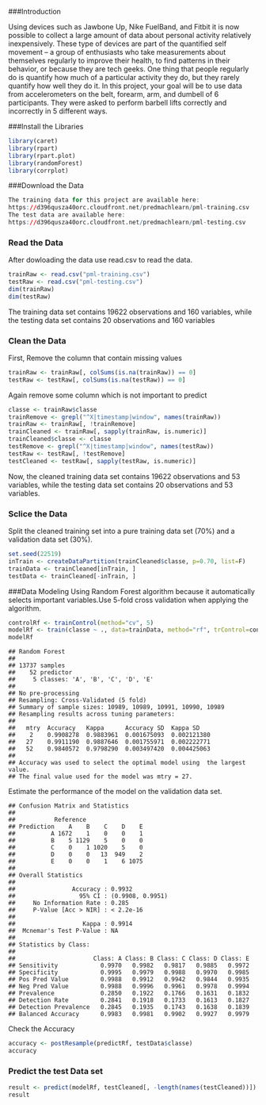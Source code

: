 ###Introduction

Using devices such as Jawbone Up, Nike FuelBand, and Fitbit it is now possible to collect a large amount of data about personal 
activity relatively inexpensively. These type of devices are part of the quantified self movement – a group of enthusiasts who take 
measurements about themselves regularly to improve their health, to find patterns in their behavior, or because they are tech 
geeks. One thing that people regularly do is quantify how much of a particular activity they do, but they rarely quantify how well 
they do it. 
In this project, your goal will be to use data from accelerometers on the belt, forearm, arm, and dumbell of 6 
participants. They were asked to perform barbell lifts correctly and incorrectly in 5 different ways. 

###Install the Libraries
```r
library(caret)
library(rpart)
library(rpart.plot)
library(randomForest)
library(corrplot)
```
###Download the Data
```r
The training data for this project are available here:
https://d396qusza40orc.cloudfront.net/predmachlearn/pml-training.csv
The test data are available here:
https://d396qusza40orc.cloudfront.net/predmachlearn/pml-testing.csv
```
### Read the Data
After dowloading the data use read.csv to read the data.
```r
trainRaw <- read.csv("pml-training.csv")
testRaw <- read.csv("pml-testing.csv")
dim(trainRaw)
dim(testRaw)
```
The training data set contains 19622 observations and 160 variables, while the testing data set contains 20 observations and 160 
variables

### Clean the Data
First, Remove the column that contain missing values
```r
trainRaw <- trainRaw[, colSums(is.na(trainRaw)) == 0] 
testRaw <- testRaw[, colSums(is.na(testRaw)) == 0] 
```
Again remove some column which is not important to predict
```r
classe <- trainRaw$classe
trainRemove <- grepl("^X|timestamp|window", names(trainRaw))
trainRaw <- trainRaw[, !trainRemove]
trainCleaned <- trainRaw[, sapply(trainRaw, is.numeric)]
trainCleaned$classe <- classe
testRemove <- grepl("^X|timestamp|window", names(testRaw))
testRaw <- testRaw[, !testRemove]
testCleaned <- testRaw[, sapply(testRaw, is.numeric)]
```
Now, the cleaned training data set contains 19622 observations and 53 variables, while the testing data set contains 20 
observations and 53 variables.

### Sclice the Data
Split the cleaned training set into a pure training data set (70%) and a validation data set (30%).
```r
set.seed(22519) 
inTrain <- createDataPartition(trainCleaned$classe, p=0.70, list=F)
trainData <- trainCleaned[inTrain, ]
testData <- trainCleaned[-inTrain, ]
```

###Data Modeling
Using Random Forest algorithm because it automatically selects important variables.Use 5-fold cross validation when applying the 
algorithm.
```r
controlRf <- trainControl(method="cv", 5)
modelRf <- train(classe ~ ., data=trainData, method="rf", trControl=controlRf, ntree=250)
modelRf
```
```
## Random Forest 
## 
## 13737 samples
##    52 predictor
##     5 classes: 'A', 'B', 'C', 'D', 'E' 
## 
## No pre-processing
## Resampling: Cross-Validated (5 fold) 
## Summary of sample sizes: 10989, 10989, 10991, 10990, 10989 
## Resampling results across tuning parameters:
## 
##   mtry  Accuracy   Kappa      Accuracy SD  Kappa SD   
##    2    0.9908278  0.9883961  0.001675093  0.002121380
##   27    0.9911190  0.9887646  0.001755971  0.002222771
##   52    0.9840572  0.9798290  0.003497420  0.004425063
## 
## Accuracy was used to select the optimal model using  the largest value.
## The final value used for the model was mtry = 27.
```
Estimate the performance of the model on the validation data set.
```
## Confusion Matrix and Statistics
## 
##           Reference
## Prediction    A    B    C    D    E
##          A 1672    1    0    0    1
##          B    5 1129    5    0    0
##          C    0    1 1020    5    0
##          D    0    0   13  949    2
##          E    0    0    1    6 1075
## 
## Overall Statistics
##                                           
##                Accuracy : 0.9932          
##                  95% CI : (0.9908, 0.9951)
##     No Information Rate : 0.285           
##     P-Value [Acc > NIR] : < 2.2e-16       
##                                           
##                   Kappa : 0.9914          
##  Mcnemar's Test P-Value : NA              
## 
## Statistics by Class:
## 
##                      Class: A Class: B Class: C Class: D Class: E
## Sensitivity            0.9970   0.9982   0.9817   0.9885   0.9972
## Specificity            0.9995   0.9979   0.9988   0.9970   0.9985
## Pos Pred Value         0.9988   0.9912   0.9942   0.9844   0.9935
## Neg Pred Value         0.9988   0.9996   0.9961   0.9978   0.9994
## Prevalence             0.2850   0.1922   0.1766   0.1631   0.1832
## Detection Rate         0.2841   0.1918   0.1733   0.1613   0.1827
## Detection Prevalence   0.2845   0.1935   0.1743   0.1638   0.1839
## Balanced Accuracy      0.9983   0.9981   0.9902   0.9927   0.9979
```
Check the Accuracy
```r
accuracy <- postResample(predictRf, testData$classe)
accuracy
```

### Predict the test Data set
```r
result <- predict(modelRf, testCleaned[, -length(names(testCleaned))])
result
```





